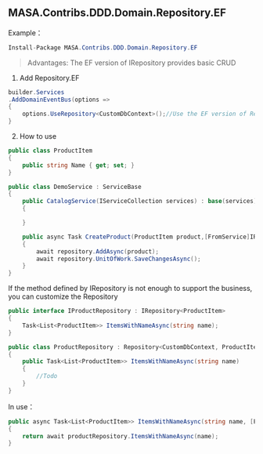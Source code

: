 ## MASA.Contribs.DDD.Domain.Repository.EF

Example：

```c#
Install-Package MASA.Contribs.DDD.Domain.Repository.EF
```

> Advantages: The EF version of IRepository provides basic CRUD

1. Add Repository.EF

```c#
builder.Services
.AddDomainEventBus(options =>
{
	options.UseRepository<CustomDbContext>();//Use the EF version of Repository to achieve
}
```

2. How to use

```C#
public class ProductItem
{
    public string Name { get; set; }
}

public class DemoService : ServiceBase
{
    public CatalogService(IServiceCollection services) : base(services)
    {

    }

    public async Task CreateProduct(ProductItem product,[FromService]IRepository<Aggregate.Payment> repository)
    {
        await repository.AddAsync(product);
        await repository.UnitOfWork.SaveChangesAsync();
    }
}
```

If the method defined by IRepository is not enough to support the business, you can customize the Repository

```C#
public interface IProductRepository : IRepository<ProductItem>
{
    Task<List<ProductItem>> ItemsWithNameAsync(string name);
}

public class ProductRepository : Repository<CustomDbContext, ProductItem>, IProductRepository
{
	public Task<List<ProductItem>> ItemsWithNameAsync(string name)
    {
        //Todo
    }
}
```

In use：

```C#
public async Task<List<ProductItem>> ItemsWithNameAsync(string name, [FromService] IProductRepository productRepository)
{
    return await productRepository.ItemsWithNameAsync(name);
}
```

